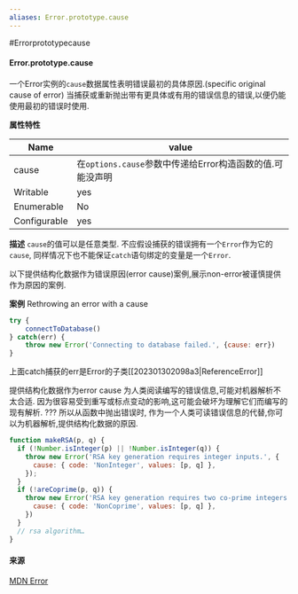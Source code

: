 ```yaml
---
aliases: Error.prototype.cause
---
```


#Errorprototypecause


#### Error.prototype.cause
一个Error实例的`cause`数据属性表明错误最初的具体原因.(specific original cause of error)
当捕获或重新抛出带有更具体或有用的错误信息的错误,以便仍能使用最初的错误时使用.



**属性特性**

| Name         | value                                           |
| ------------ | ----------------------------------------------- |
| cause        | 在`options.cause`参数中传递给Error构造函数的值.可能没声明 |
| Writable     | yes                                             |
| Enumerable   | No                                              |
| Configurable | yes                                             |




**描述**
`cause`的值可以是任意类型. 不应假设捕获的错误拥有一个`Error`作为它的`cause`, 同样情况下也不能保证`catch`语句绑定的变量是一个`Error`.

以下提供结构化数据作为错误原因(error cause)案例,展示non-error被谨慎提供作为原因的案例.

**案例**
Rethrowing an error with a cause
```js
try {
	connectToDatabase()
} catch(err) {
	throw new Error('Connecting to database failed.', {cause: err})
}
```
上面catch捕获的err是Error的子类[[202301302098a3|ReferenceError]]


提供结构化数据作为error cause
为人类阅读编写的错误信息,可能对机器解析不太合适. 因为很容易受到重写或标点变动的影响,这可能会破坏为理解它们而编写的现有解析.  ???
所以从函数中抛出错误时, 作为一个人类可读错误信息的代替,你可以为机器解析,提供结构化数据的原因.

```js
function makeRSA(p, q) {
  if (!Number.isInteger(p) || !Number.isInteger(q)) {
    throw new Error('RSA key generation requires integer inputs.', {
      cause: { code: 'NonInteger', values: [p, q] },
    });
  }
  if (!areCoprime(p, q)) {
    throw new Error('RSA key generation requires two co-prime integers.', {
      cause: { code: 'NonCoprime', values: [p, q] },
    })
  }
  // rsa algorithm…
}
```




#### 来源
[MDN Error](https://developer.mozilla.org/en-US/docs/Web/JavaScript/Reference/Global_Objects/Error/cause)